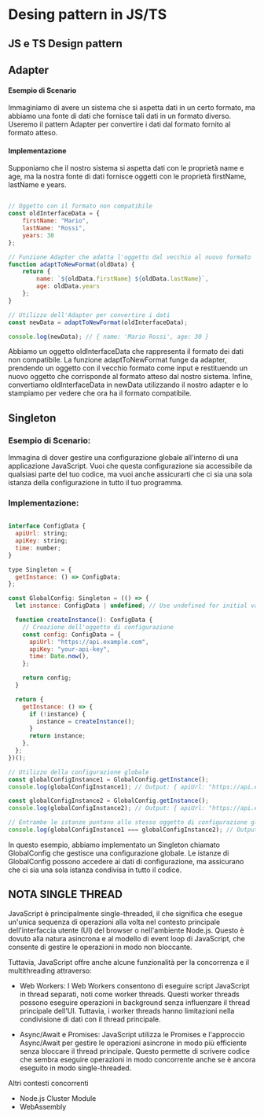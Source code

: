 # Desing pattern in JS/TS

## JS e TS Design pattern

## Adapter

#### Esempio di Scenario
Immaginiamo di avere un sistema che si aspetta dati in un certo formato, ma abbiamo una fonte di dati che fornisce tali dati in un formato diverso. Useremo il pattern Adapter per convertire i dati dal formato fornito al formato atteso.

#### Implementazione 
Supponiamo che il nostro sistema si aspetta dati con le proprietà name e age, ma la nostra fonte di dati fornisce oggetti con le proprietà firstName, lastName e years.

```javascript

// Oggetto con il formato non compatibile
const oldInterfaceData = {
    firstName: "Mario",
    lastName: "Rossi",
    years: 30
};

// Funzione Adapter che adatta l'oggetto dal vecchio al nuovo formato
function adaptToNewFormat(oldData) {
    return {
        name: `${oldData.firstName} ${oldData.lastName}`,
        age: oldData.years
    };
}

// Utilizzo dell'Adapter per convertire i dati
const newData = adaptToNewFormat(oldInterfaceData);

console.log(newData); // { name: 'Mario Rossi', age: 30 }
```

Abbiamo un oggetto oldInterfaceData che rappresenta il formato dei dati non compatibile.
La funzione adaptToNewFormat funge da adapter, prendendo un oggetto con il vecchio formato come input e restituendo un nuovo oggetto che corrisponde al formato atteso dal nostro sistema.
Infine, convertiamo oldInterfaceData in newData utilizzando il nostro adapter e lo stampiamo per vedere che ora ha il formato compatibile.



## Singleton

### Esempio di Scenario:

Immagina di dover gestire una configurazione globale all'interno di una applicazione JavaScript. Vuoi che questa configurazione sia accessibile da qualsiasi parte del tuo codice, ma vuoi anche assicurarti che ci sia una sola istanza della configurazione in tutto il tuo programma.

### Implementazione:

``` javascript

interface ConfigData {
  apiUrl: string;
  apiKey: string;
  time: number;
}

type Singleton = {
  getInstance: () => ConfigData;
};

const GlobalConfig: Singleton = (() => {
  let instance: ConfigData | undefined; // Use undefined for initial value

  function createInstance(): ConfigData {
    // Creazione dell'oggetto di configurazione
    const config: ConfigData = {
      apiUrl: "https://api.example.com",
      apiKey: "your-api-key",
      time: Date.now(),
    };

    return config;
  }

  return {
    getInstance: () => {
      if (!instance) {
        instance = createInstance();
      }
      return instance;
    },
  };
})();

// Utilizzo della configurazione globale
const globalConfigInstance1 = GlobalConfig.getInstance();
console.log(globalConfigInstance1); // Output: { apiUrl: "https://api.example.com", apiKey: "your-api-key", time: timestamp }

const globalConfigInstance2 = GlobalConfig.getInstance();
console.log(globalConfigInstance2); // Output: { apiUrl: "https://api.example.com", apiKey: "your-api-key", time: timestamp }

// Entrambe le istanze puntano allo stesso oggetto di configurazione globale
console.log(globalConfigInstance1 === globalConfigInstance2); // Output: true
``` 

In questo esempio, abbiamo implementato un Singleton chiamato GlobalConfig che gestisce una configurazione globale. Le istanze di GlobalConfig possono accedere ai dati di configurazione, ma assicurano che ci sia una sola istanza condivisa in tutto il codice.


## NOTA SINGLE THREAD
JavaScript è principalmente single-threaded, il che significa che esegue un'unica sequenza di operazioni alla volta nel contesto principale dell'interfaccia utente (UI) del browser o nell'ambiente Node.js. Questo è dovuto alla natura asincrona e al modello di event loop di JavaScript, che consente di gestire le operazioni in modo non bloccante.

Tuttavia, JavaScript offre anche alcune funzionalità per la concorrenza e il multithreading attraverso:

- Web Workers: I Web Workers consentono di eseguire script JavaScript in thread separati, noti come worker threads. Questi worker threads possono eseguire operazioni in background senza influenzare il thread principale dell'UI. Tuttavia, i worker threads hanno limitazioni nella condivisione di dati con il thread principale.

- Async/Await e Promises: JavaScript utilizza le Promises e l'approccio Async/Await per gestire le operazioni asincrone in modo più efficiente senza bloccare il thread principale. Questo permette di scrivere codice che sembra eseguire operazioni in modo concorrente anche se è ancora eseguito in modo single-threaded.

Altri contesti concorrenti
- Node.js Cluster Module
- WebAssembly


